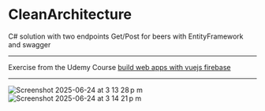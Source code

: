 # CleanArchitecture
 C# solution with two endpoints Get/Post for beers with EntityFramework and swagger 

 ***
 Exercise from the Udemy Course [build web apps with vuejs firebase](https://www.udemy.com/course/build-web-apps-with-vuejs-firebase/)
 ***
 

![Screenshot 2025-06-24 at 3 13 28 p m](https://github.com/user-attachments/assets/64f946f8-5127-4e2c-9a78-56696b674096)
![Screenshot 2025-06-24 at 3 14 21 p m](https://github.com/user-attachments/assets/f5688d24-f13a-450f-bfcc-49d76f731795)
